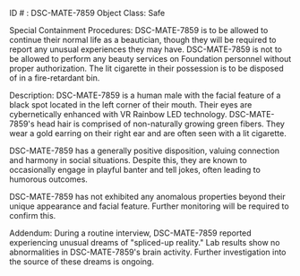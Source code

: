 ID # : DSC-MATE-7859
Object Class: Safe

Special Containment Procedures:
DSC-MATE-7859 is to be allowed to continue their normal life as a beautician, though they will be required to report any unusual experiences they may have. DSC-MATE-7859 is not to be allowed to perform any beauty services on Foundation personnel without proper authorization. The lit cigarette in their possession is to be disposed of in a fire-retardant bin.

Description:
DSC-MATE-7859 is a human male with the facial feature of a black spot located in the left corner of their mouth. Their eyes are cybernetically enhanced with VR Rainbow LED technology. DSC-MATE-7859's head hair is comprised of non-naturally growing green fibers. They wear a gold earring on their right ear and are often seen with a lit cigarette.

DSC-MATE-7859 has a generally positive disposition, valuing connection and harmony in social situations. Despite this, they are known to occasionally engage in playful banter and tell jokes, often leading to humorous outcomes.

DSC-MATE-7859 has not exhibited any anomalous properties beyond their unique appearance and facial feature. Further monitoring will be required to confirm this. 

Addendum:
During a routine interview, DSC-MATE-7859 reported experiencing unusual dreams of "spliced-up reality." Lab results show no abnormalities in DSC-MATE-7859's brain activity. Further investigation into the source of these dreams is ongoing.